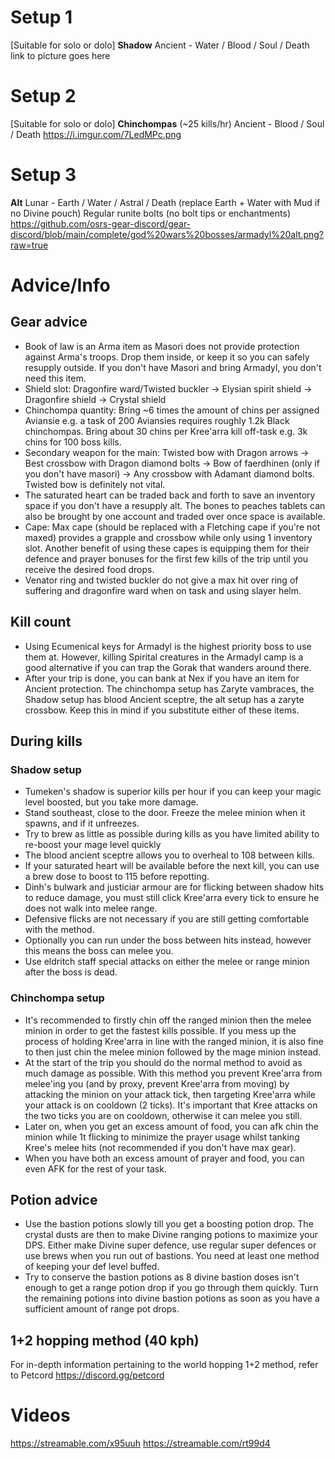 # Setup 1
[Suitable for solo or dolo]
**Shadow**
Ancient - Water / Blood / Soul / Death
link to picture goes here

# Setup 2
[Suitable for solo or dolo]
**Chinchompas** (~25 kills/hr)
Ancient - Blood / Soul / Death
https://i.imgur.com/7LedMPc.png

# Setup 3
**Alt**
Lunar - Earth / Water / Astral / Death (replace Earth + Water with Mud if no Divine pouch)
Regular runite bolts (no bolt tips or enchantments)
https://github.com/osrs-gear-discord/gear-discord/blob/main/complete/god%20wars%20bosses/armadyl%20alt.png?raw=true

# Advice/Info

## Gear advice
- Book of law is an Arma item as Masori does not provide protection against Arma's troops. Drop them inside, or keep it so you can safely resupply outside. If you don't have Masori and bring Armadyl, you don't need this item.
- Shield slot: Dragonfire ward/Twisted buckler → Elysian spirit shield → Dragonfire shield → Crystal shield
- Chinchompa quantity: Bring ~6 times the amount of chins per assigned Aviansie e.g. a task of 200 Aviansies requires roughly 1.2k Black chinchompas. Bring about 30 chins per Kree'arra kill off-task e.g. 3k chins for 100 boss kills.
- Secondary weapon for the main: Twisted bow with Dragon arrows → Best crossbow with Dragon diamond bolts → Bow of faerdhinen (only if you don't have masori) → Any crossbow with Adamant diamond bolts. Twisted bow is definitely not vital.
- The saturated heart can be traded back and forth to save an inventory space if you don't have a resupply alt. The bones to peaches tablets can also be brought by one account and traded over once space is available.
- Cape: Max cape (should be replaced with a Fletching cape if you're not maxed) provides a grapple and crossbow while only using 1 inventory slot. Another benefit of using these capes is equipping them for their defence and prayer bonuses for the first few kills of the trip until you receive the desired food drops.
- Venator ring and twisted buckler do not give a max hit over ring of suffering and dragonfire ward when on task and using slayer helm.

## Kill count
- Using Ecumenical keys for Armadyl is the highest priority boss to use them at. However, killing Spirital creatures in the Armadyl camp is a good alternative if you can trap the Gorak that wanders around there. 
- After your trip is done, you can bank at Nex if you have an item for Ancient protection. The chinchompa setup has Zaryte vambraces, the Shadow setup has blood Ancient sceptre, the alt setup has a zaryte crossbow. Keep this in mind if you substitute either of these items.

## During kills
### Shadow setup
- Tumeken's shadow is superior kills per hour if you can keep your magic level boosted, but you take more damage.
- Stand southeast, close to the door. Freeze the melee minion when it spawns, and if it unfreezes.
- Try to brew as little as possible during kills as you have limited ability to re-boost your mage level quickly
 - The blood ancient sceptre allows you to overheal to 108 between kills.
 - If your saturated heart will be available before the next kill, you can use a brew dose to boost to 115 before repotting.
- Dinh's bulwark and justiciar armour are for flicking between shadow hits to reduce damage, you must still click Kree'arra every tick to ensure he does not walk into melee range.
 - Defensive flicks are not necessary if you are still getting comfortable with the method.
 - Optionally you can run under the boss between hits instead, however this means the boss can melee you.
- Use eldritch staff special attacks on either the melee or range minion after the boss is dead.
### Chinchompa setup
- It's recommended to firstly chin off the ranged minion then the melee minion in order to get the fastest kills possible. If you mess up the process of holding Kree'arra in line with the ranged minion, it is also fine to then just chin the melee minion followed by the mage minion instead.
- At the start of the trip you should do the normal method to avoid as much damage as possible. With this method you prevent Kree'arra from melee'ing you (and by proxy, prevent Kree'arra from moving) by attacking the minion on your attack tick, then targeting Kree'arra while your attack is on cooldown (2 ticks). It's important that Kree attacks on the two ticks you are on cooldown, otherwise it can melee you still.
- Later on, when you get an excess amount of food, you can afk chin the minion while 1t flicking to minimize the prayer usage whilst tanking Kree's melee hits (not recommended if you don't have max gear).
- When you have both an excess amount of prayer and food, you can even AFK for the rest of your task.

## Potion advice
- Use the bastion potions slowly till you get a boosting potion drop. The crystal dusts are then to make Divine ranging potions to maximize your DPS. Either make Divine super defence, use regular super defences or use brews when you run out of bastions. You need at least one method of keeping your def level buffed.
- Try to conserve the bastion potions as 8 divine bastion doses isn't enough to get a range potion drop if you go through them quickly. Turn the remaining potions into divine bastion potions as soon as you have a sufficient amount of range pot drops.

## 1+2 hopping method (40 kph)
For in-depth information pertaining to the world hopping 1+2 method, refer to Petcord https://discord.gg/petcord

# Videos
https://streamable.com/x95uuh
https://streamable.com/rt99d4
